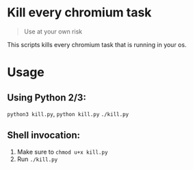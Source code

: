 # Kill every chromium task
> Use at your own risk

This scripts kills every chromium task that is running in your os.

# Usage

## Using Python 2/3:
`python3 kill.py`, `python kill.py` `./kill.py`

## Shell invocation:
1. Make sure to `chmod u+x kill.py`
2. Run `./kill.py`
